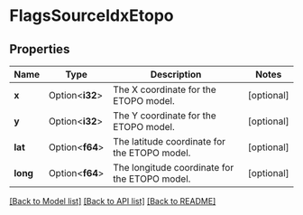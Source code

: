 # FlagsSourceIdxEtopo

## Properties

Name | Type | Description | Notes
------------ | ------------- | ------------- | -------------
**x** | Option<**i32**> | The X coordinate for the ETOPO model. | [optional]
**y** | Option<**i32**> | The Y coordinate for the ETOPO model. | [optional]
**lat** | Option<**f64**> | The latitude coordinate for the ETOPO model. | [optional]
**long** | Option<**f64**> | The longitude coordinate for the ETOPO model. | [optional]

[[Back to Model list]](../README.md#documentation-for-models) [[Back to API list]](../README.md#documentation-for-api-endpoints) [[Back to README]](../README.md)


